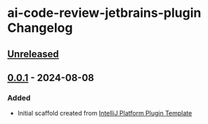 <!-- Keep a Changelog guide -> https://keepachangelog.com -->

# ai-code-review-jetbrains-plugin Changelog

## [Unreleased]

## [0.0.1] - 2024-08-08

### Added

- Initial scaffold created from [IntelliJ Platform Plugin Template](https://github.com/JetBrains/intellij-platform-plugin-template)

[Unreleased]: https://github.com/yhzion/ai-code-review-jetbrains-plugin/compare/v0.0.1...HEAD
[0.0.1]: https://github.com/yhzion/ai-code-review-jetbrains-plugin/commits/v0.0.1
